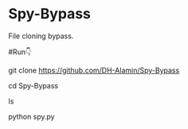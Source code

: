 # Spy-Bypass
File cloning bypass. 


#Run👇

git clone https://github.com/DH-Alamin/Spy-Bypass

cd Spy-Bypass

ls

python spy.py
